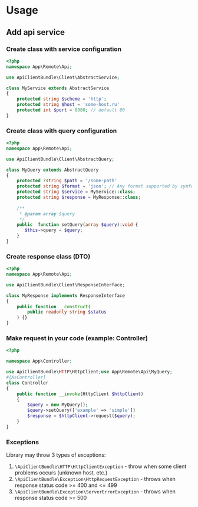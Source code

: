 # Usage

## Add api service
### Create class with service configuration

```php
<?php
namespace App\Remote\Api;

use ApiClientBundle\Client\AbstractService;

class MyService extends AbstractService
{
    protected string $scheme = 'http';
    protected string $host = 'some-host.ru'
    protected int $port = 8080; // default 80
}
```

### Create class with query configuration

```php
<?php
namespace App\Remote\Api;

use ApiClientBundle\Client\AbstractQuery;

class MyQuery extends AbstractQuery
{
    protected ?string $path = '/some-path'
    protected string $format = 'json'; // Any format supported by symfony/serializer
    protected string $service = MyService::class;
    protected string $response = MyResponse::class;
    
    /**
     * @param array $query
     */
    public  function setQuery(array $query):void {
       $this->query = $query;
    }
}
```

### Create response class (DTO)

```php
<?php
namespace App\Remote\Api;

use ApiClientBundle\Client\ResponseInterface;

class MyResponse implements ResponseInterface
{
    public function __construct(
        public readonly string $status
    ) {}
}
```

### Make request in your code (example: Controller)

```php
<?php

namespace App\Controller;

use ApiClientBundle\HTTP\HttpClient;use App\Remote\Api\MyQuery;
#{AsController]
class Controller
{
    public function __invoke(HttpClient $httpClient)
    {
        $query = new MyQuery();
        $query->setQuery(['example' => 'simple'])
        $response = $httpClient->request($query);
    }
}
```


### Exceptions
Library may throw 3 types of exceptions:
1. `\ApiClientBundle\HTTP\HttpClientException` - throw when some client problems occurs (unknown host, etc.)
2. `\ApiClientBundle\Exception\HttpRequestException` - throws when response status code >= 400 and <= 499
3. `\ApiClientBundle\Exception\ServerErrorException` - throws when response status code >= 500
